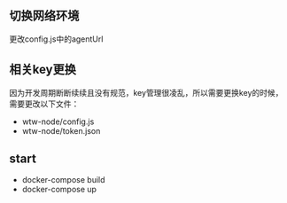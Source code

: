 <!--
 * @Date: 2023-03-20 21:50:00
 * @LastEditors: aei(imaei@foxmail.com)
 * @LastEditTime: 2023-04-02 08:50:47
 * @FilePath: \web-project\readme.md
 * @description: 
-->
## 切换网络环境
更改config.js中的agentUrl

## 相关key更换
因为开发周期断断续续且没有规范，key管理很凌乱，所以需要更换key的时候，需要更改以下文件：
- wtw-node/config.js
- wtw-node/token.json

## start
- docker-compose build
- docker-compose up